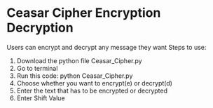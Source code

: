 # Ceasar Cipher Encryption Decryption

Users can encrypt and decrypt any message they want
Steps to use:
1. Download the python file Ceasar_Cipher.py
2. Go to terminal
3. Run this code: python Ceasar_Cipher.py
4. Choose whether you want to encrypt(e) or decrypt(d)
5. Enter the text that has to be encrypted or decrypted
6. Enter Shift Value
